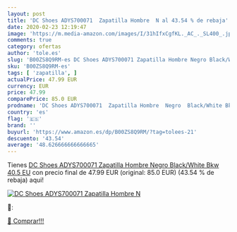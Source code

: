 ```yaml
---
layout: post
title: 'DC Shoes ADYS700071  Zapatilla Hombre  N al 43.54 % de rebaja'
date: 2020-02-23 12:19:47
image: 'https://m.media-amazon.com/images/I/31hIfxCgfKL._AC_._SL400_.jpg'
comments: true
category: ofertas
author: 'tole.es'
slug: 'B00ZS8Q9RM-es DC Shoes ADYS700071 Zapatilla Hombre Negro Black/White Bkw...'
sku: 'B00ZS8Q9RM-es'
tags: [ 'zapatilla', ]
actualPrice: 47.99 EUR
currency: EUR
price: 47.99
comparePrice: 85.0 EUR
prodname: 'DC Shoes ADYS700071  Zapatilla Hombre  Negro  Black/White Bkw   40.5 EU'
country: 'es'
flag: '🇪🇸'
brand: ''
buyurl: 'https://www.amazon.es/dp/B00ZS8Q9RM/?tag=tolees-21'
descuento: '43.54'
average: '48.626666666666665'
---
```


Tienes [DC Shoes ADYS700071  Zapatilla Hombre  Negro  Black/White Bkw   40.5 EU](https://www.amazon.es/dp/B00ZS8Q9RM/?tag=tolees-21) con precio final de  47.99 EUR (original: 85.0 EUR) (43.54 %  de rebaja) aqui!

[![DC Shoes ADYS700071  Zapatilla Hombre  N](https://m.media-amazon.com/images/I/31hIfxCgfKL._AC_._SL400_.jpg)](https://www.amazon.es/dp/B00ZS8Q9RM/?tag=tolees-21)

🔎:


[🛒 Comprar!!!](https://www.amazon.es/dp/B00ZS8Q9RM/?tag=tolees-21)
